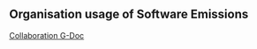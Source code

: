 ## Organisation usage of Software Emissions

[Collaboration G-Doc](https://docs.google.com/document/d/15BhJo2LPzA49eqQGzXCpksm6ftsUWUBevmXwwyKyzOI/edit)
